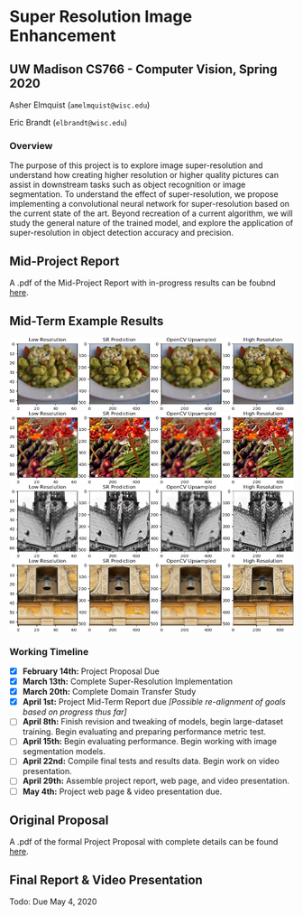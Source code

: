 
# Super Resolution Image Enhancement
## UW Madison CS766 - Computer Vision, Spring 2020

Asher Elmquist (```amelmquist@wisc.edu```)
 
Eric Brandt (```elbrandt@wisc.edu```)

### Overview

The purpose of this project is to explore image super-resolution and understand how creating higher resolution or higher quality pictures can assist in downstream tasks such as object recognition or image segmentation. To understand the effect of super-resolution, we propose implementing a convolutional neural network for super-resolution based on the current state of the art. Beyond recreation of a current algorithm, we will study the general nature of the trained model, and explore the application of super-resolution in object detection accuracy and precision.


## Mid-Project Report
A .pdf of the Mid-Project Report  with in-progress results can be foubnd [here](https://github.com/elbrandt/CS766_Project/blob/master/mid-term/CS766_ElmquistBrandt_Super_Resolution_Image_Enhancement_MidTerm.pdf).

## Mid-Term Example Results
![Food1](https://raw.githubusercontent.com/elbrandt/CS766_Project/master/mid-term/source/midterm_results/test_img_0.png)
![Food2](https://raw.githubusercontent.com/elbrandt/CS766_Project/master/mid-term/source/midterm_results/test_img_1.png)
![Building1](https://raw.githubusercontent.com/elbrandt/CS766_Project/master/mid-term/source/midterm_results/test_img_6.png)
![Building2](https://raw.githubusercontent.com/elbrandt/CS766_Project/master/mid-term/source/midterm_results/test_img_11.png)

### Working Timeline

- [x] **February 14th:** Project Proposal Due 
- [x] **March 13th:** Complete Super-Resolution Implementation
- [x] **March 20th:** Complete Domain Transfer Study
- [x] **April 1st:** Project Mid-Term Report due *[Possible re-alignment of goals based on progress thus far]*
- [ ] **April 8th:** Finish revision and tweaking of models, begin large-dataset training. Begin evaluating and preparing performance metric test.
- [ ] **April 15th:** Begin evaluating performance. Begin working with image segmentation models.
- [ ] **April 22nd:** Compile final tests and results data. Begin work on video presentation.
- [ ] **April 29th:** Assemble project report, web page, and video presentation.
- [ ] **May 4th:** Project web page & video presentation due.

## Original Proposal

A .pdf of the formal Project Proposal with complete details can be found [here](https://github.com/elbrandt/CS766_Project/blob/master/proposal/CS766_ElmquistBrandt_Super_Resolution_Image_Enhancement.pdf).

## Final Report & Video Presentation

Todo: Due May 4, 2020
